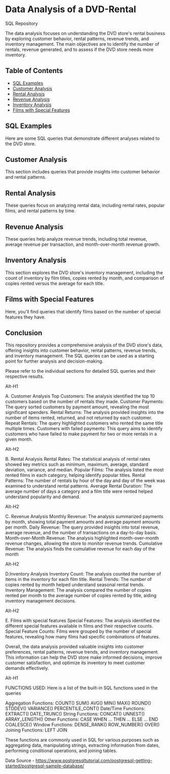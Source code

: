 # Data Analysis of a DVD-Rental
SQL Repository 

The data analysis focuses on understanding the DVD store's rental business by exploring customer behavior, rental patterns, revenue trends, and inventory management. The main objectives are to identify the number of rentals, revenue generated, and to assess if the DVD store needs more inventory.

## Table of Contents

- [SQL Examples](#sql-examples)
- [Customer Analysis](#customer-analysis)
- [Rental Analysis](#rental-analysis)
- [Revenue Analysis](#revenue-analysis)
- [Inventory Analysis](#inventory-analysis)
- [Films with Special Features](#films-with-special-features)

## SQL Examples

Here are some SQL queries that demonstrate different analyses related to the DVD store.

## Customer Analysis

This section includes queries that provide insights into customer behavior and rental patterns.

## Rental Analysis

These queries focus on analyzing rental data, including rental rates, popular films, and rental patterns by time.

## Revenue Analysis

These queries help analyze revenue trends, including total revenue, average revenue per transaction, and month-over-month revenue growth.

## Inventory Analysis

This section explores the DVD store's inventory management, including the count of inventory by film titles, copies rented by month, and comparison of copies rented versus the average for each title.

## Films with Special Features

Here, you'll find queries that identify films based on the number of special features they have.

## Conclusion

This repository provides a comprehensive analysis of the DVD store's data, offering insights into customer behavior, rental patterns, revenue trends, and inventory management. The SQL queries can be used as a starting point for further analysis and decision-making.

Please refer to the individual sections for detailed SQL queries and their respective results.

Alt-H1

A. Customer Analysis
Top Customers: The analysis identified the top 10 customers based on the number of rentals they made.
Customer Payments: The query sorted customers by payment amount, revealing the most significant spenders.
Rental Returns: The analysis provided insights into the number of items rented, returned, and not returned by each customer.
Repeat Rentals: The query highlighted customers who rented the same title multiple times.
Customers with failed payments: This query aims to identify customers who have failed to make payment for two or more rentals in a given month.

Alt-H2

B. Rental Analysis
Rental Rates: The statistical analysis of rental rates showed key metrics such as minimum, maximum, average, standard deviation, variance, and median.
Popular Films: The analysis listed the most rented films in each category, helping identify popular titles.
Rental Patterns: The number of rentals by hour of the day and day of the week was examined to understand rental patterns.
Average Rental Duration: The average number of days a category and a film title were rented helped understand popularity and demand.

Alt-H2

C. Revenue Analysis
Monthly Revenue: The analysis summarized payments by month, showing total payment amounts and average payment amounts per month.
Daily Revenue: The query provided insights into total revenue, average revenue, and the number of transactions on a day-to-day basis.
Month-over-Month Revenue: The analysis highlighted month-over-month revenue changes, allowing the store to monitor revenue trends.
Cumulative Revenue: The analysis finds the cumulative revenue for each day of the month

Alt-H2

D.Inventory Analysis
Inventory Count: The analysis counted the number of items in the inventory for each film title.
Rental Trends: The number of copies rented by month helped understand seasonal rental trends.
Inventory Management: The analysis compared the number of copies rented per month to the average number of copies rented by title, aiding inventory management decisions.

Alt-H2

E. Films with special features
Special Features: The analysis identified the different special features available in films and their respective counts.
Special Feature Counts: Films were grouped by the number of special features, revealing how many films had specific combinations of features.

Overall, the data analysis provided valuable insights into customer preferences, rental patterns, revenue trends, and inventory management. This information can help the DVD store make informed decisions, improve customer satisfaction, and optimize its inventory to meet customer demands effectively.

Alt-H1

FUNCTIONS USED:
Here is a list of the built-in SQL functions used in the queries 

Aggregation Functions:
    COUNT()
    SUM()
    AVG()
    MIN()
    MAX()
    ROUND()
    STDDEV()
    VARIANCE()
    PERCENTILE_CONT()
Date/Time Functions:
    EXTRACT()
    DATE_TRUNC()
String Functions:
    CONCAT()
    UNNEST()
    ARRAY_LENGTH()
Other Functions:
    CASE WHEN ... THEN ... ELSE ... END
    COALESCE()
Window Functions:
    DENSE_RANK()
    ROW_NUMBER()
    OVER()
Joining Functions:
    LEFT JOIN

These functions are commonly used in SQL for various purposes such as aggregating data, manipulating strings, extracting information from dates, performing conditional operations, and joining tables.

Data Source - https://www.postgresqltutorial.com/postgresql-getting-started/postgresql-sample-database/


